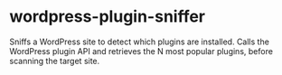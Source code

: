 wordpress-plugin-sniffer
========================

Sniffs a WordPress site to detect which plugins are installed. Calls the WordPress plugin API and retrieves the N most popular plugins, before scanning the target site.